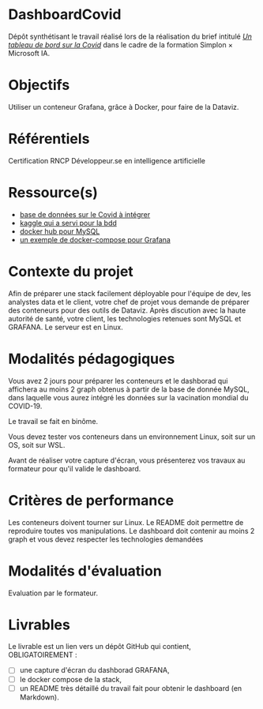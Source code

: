 # DashboardCovid
Dépôt synthétisant le travail réalisé lors de la réalisation du brief intitulé [_Un tableau de bord sur la Covid_](https://simplonline.co/briefs/659f7490-31bc-4506-b627-b4d84941dccf) dans le cadre de la formation Simplon × Microsoft IA.

# Objectifs
Utiliser un conteneur Grafana, grâce à Docker, pour faire de la Dataviz.


# Référentiels
Certification RNCP Développeur.se en intelligence artificielle

# Ressource(s)
 - [base de données sur le Covid à intégrer](https://drive.google.com/file/d/1xz7Lh04OsLjmdeVaazjE6l4SRbQTYnEa/view?usp=sharing)
 - [kaggle qui a servi pour la bdd](https://www.kaggle.com/datasets/gpreda/covid-world-vaccination-progress)
 - [docker hub pour MySQL](https://hub.docker.com/_/mysql)
 - [un exemple de docker-compose pour Grafana](https://levelup.gitconnected.com/visualize-your-data-from-mysql-in-a-matter-of-minutes-with-grafana-54cf3e63a160)
 
# Contexte du projet
Afin de préparer une stack facilement déployable pour l'équipe de dev, les analystes data et le client, votre chef de projet vous demande de préparer des conteneurs pour des outils de Dataviz. Après discution avec la haute autorité de santé, votre client, les technologies retenues sont MySQL et GRAFANA. Le serveur est en Linux.

# Modalités pédagogiques
Vous avez 2 jours pour préparer les conteneurs et le dashborad qui affichera au moins 2 graph obtenus à partir de la base de donnée MySQL, dans laquelle vous aurez intégré les données sur la vacination mondial du COVID-19.

Le travail se fait en binôme.

Vous devez tester vos conteneurs dans un environnement Linux, soit sur un OS, soit sur WSL.

Avant de réaliser votre capture d'écran, vous présenterez vos travaux au formateur pour qu'il valide le dashboard.

# Critères de performance
Les conteneurs doivent tourner sur Linux. Le README doit permettre de reproduire toutes vos manipulations. Le dashboard doit contenir au moins 2 graph et vous devez respecter les technologies demandées

# Modalités d'évaluation
Evaluation par le formateur.

# Livrables

Le livrable est un lien vers un dépôt GitHub qui contient, OBLIGATOIREMENT : 
- [ ] une capture d'écran du dashborad GRAFANA,
- [ ] le docker compose de la stack,
- [ ] un README très détaillé du travail fait pour obtenir le dashboard (en Markdown).